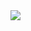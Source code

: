 <a href="https://github.com/anuraghazra/github-readme-stats">
  <img align="left" src="https://github-readme-stats.vercel.app/api?username=kurisuke5&count_private=true&show_icons=true&theme=vue" />
</a>

